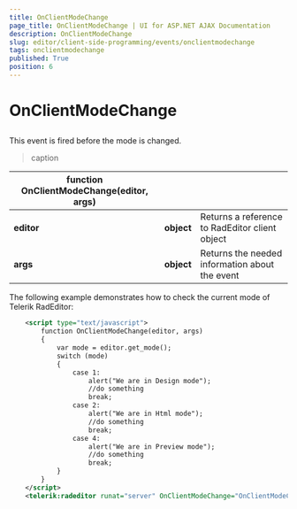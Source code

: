 ```yaml
---
title: OnClientModeChange
page_title: OnClientModeChange | UI for ASP.NET AJAX Documentation
description: OnClientModeChange
slug: editor/client-side-programming/events/onclientmodechange
tags: onclientmodechange
published: True
position: 6
---
```


# OnClientModeChange



## 

This event is fired before the mode is changed.


>caption  

|  __function OnClientModeChange(editor, args)__  |  |  |
| ------ | ------ | ------ |
| __editor__ | __object__ |Returns a reference to RadEditor client object|
| __args__ | __object__ |Returns the needed information about the event|

The following example demonstrates how to check the current mode of Telerik RadEditor:

````XML
	<script type="text/javascript">
	    function OnClientModeChange(editor, args)
	    {
	        var mode = editor.get_mode();
	        switch (mode)
	        {
	            case 1:
	                alert("We are in Design mode");
	                //do something
	                break;
	            case 2:
	                alert("We are in Html mode");
	                //do something
	                break;
	            case 4:
	                alert("We are in Preview mode");
	                //do something
	                break;
	        }
	    }
	</script>
	<telerik:radeditor runat="server" OnClientModeChange="OnClientModeChange" ID="RadEditor1"></telerik:radeditor>   
````


